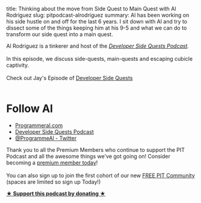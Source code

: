 title: Thinking about the move from Side Quest to Main Quest with Al Rodriguez
slug: pitpodcast-alrodriguez
summary: Al has been working on his side hustle on and off for the last 6 years. I sit down with Al and try to dissect some of the things keeping him at his 9-5 and what we can do to transform our side quest into a main quest.

<div class="site-episode-show-notes">
    <div>Al Rodriguez is a tinkerer and host of the <a href="https://www.developersidequestspodcast.com" target="_blank"><em>Developer Side Quests Podcast</em></a><em>.&nbsp;</em></div><div><em><br></em>In this episode, we discuss side-quests, main-quests and escaping cubicle captivity.</div><div><br>Check out Jay's Episode of <a href="https://www.developersidequestspodcast.com/9-jay-miller" target="_blank">Developer Side Quests</a></div><div><br></div><h1>Follow Al</h1><ul><li><a href="https://programmeral.com" target="_blank">Programmeral.com</a></li><li><a href="https://www.developersidequestspodcast.com" target="_blank">Developer Side Quests Podcast</a></li><li><a href="https://twitter.com/ProgrammerAl" target="_blank">@ProgrammeAl - Twitter</a></li></ul><div>Thank you to all the Premium Members who continue to support the PIT Podcast and all the awesome things we've got going on! Consider becoming a <a href="https://productivityintech.com/memberships" target="_blank">premium member today</a>!</div><div><br></div><div>You can also sign up to join the first cohort of our new <a href="https://productivityintech.palapa.co" target="_blank">FREE PIT Community</a> (spaces are limited so sign up Today!)</div><p><strong><a target="_blank" rel="payment" title="★ Support this podcast by donating ★" href="Https://ko-fi.com/jayandjaymedia">★ Support this podcast by donating ★</a></strong></p>
  </div>

